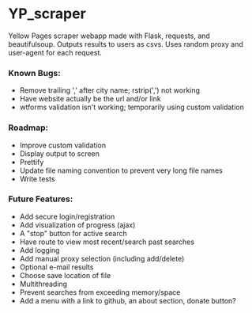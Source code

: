 # YP_scraper  
Yellow Pages scraper webapp made with Flask, requests, and beautifulsoup. Outputs results to users as csvs. Uses random proxy and user-agent for each request.

### Known Bugs:
* Remove trailing ',' after city name; rstrip(',') not working
* Have website actually be the url and/or link
* wtforms validation isn't working; temporarily using custom validation

### Roadmap:
* Improve custom validation
* Display output to screen
* Prettify
* Update file naming convention to prevent very long file names
* Write tests

### Future Features:
* Add secure login/registration
* Add visualization of progress (ajax)
* A "stop" button for active search
* Have route to view most recent/search past searches
* Add logging
* Add manual proxy selection (including add/delete)
* Optional e-mail results
* Choose save location of file
* Multithreading
* Prevent searches from exceeding memory/space
* Add a menu with a link to github, an about section, donate button?

